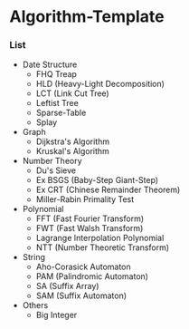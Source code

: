 # Algorithm-Template



### List

- Date Structure
  - FHQ Treap
  - HLD (Heavy-Light Decomposition)
  - LCT (Link Cut Tree)
  - Leftist Tree
  - Sparse-Table
  - Splay
- Graph
  - Dijkstra's Algorithm
  - Kruskal's Algorithm
- Number Theory
  - Du's Sieve
  - Ex BSGS (Baby-Step Giant-Step)
  - Ex CRT (Chinese Remainder Theorem)
  - Miller-Rabin Primality Test
- Polynomial
  - FFT (Fast Fourier Transform)
  - FWT (Fast Walsh Transform)
  - Lagrange Interpolation Polynomial
  - NTT (Number Theoretic Transform)
- String
  - Aho-Corasick Automaton
  - PAM (Palindromic Automaton)
  - SA (Suffix Array)
  - SAM (Suffix Automaton)
- Others
  - Big Integer